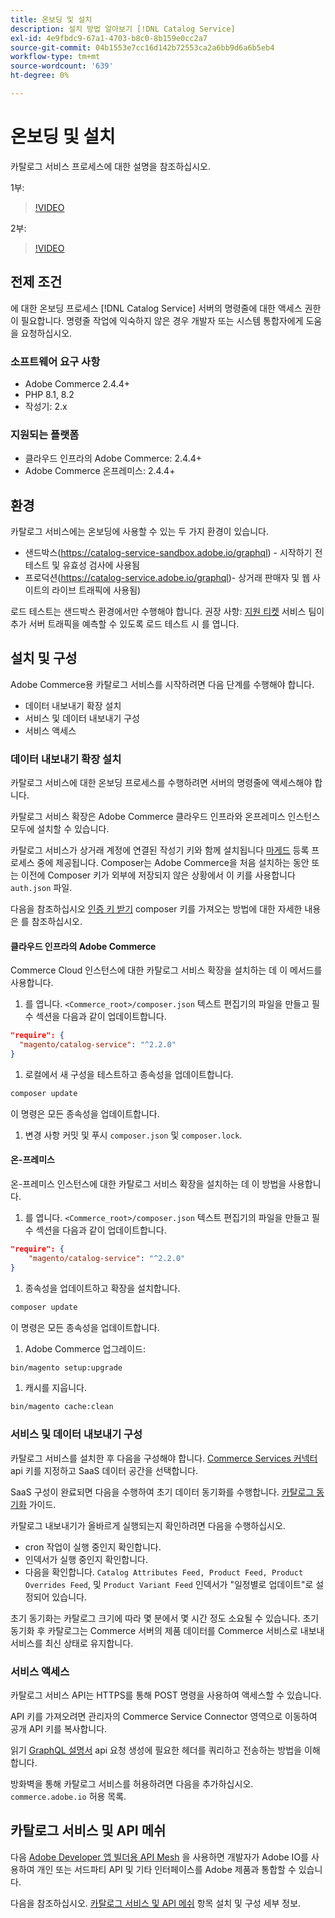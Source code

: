 ```yaml
---
title: 온보딩 및 설치
description: 설치 방법 알아보기 [!DNL Catalog Service]
exl-id: 4e9fbdc9-67a1-4703-b8c0-8b159e0cc2a7
source-git-commit: 04b1553e7cc16d142b72553ca2a6bb9d6a6b5eb4
workflow-type: tm+mt
source-wordcount: '639'
ht-degree: 0%

---
```


# 온보딩 및 설치

카탈로그 서비스 프로세스에 대한 설명을 참조하십시오.

1부:

>[!VIDEO](https://video.tv.adobe.com/v/3415599)

2부:

>[!VIDEO](https://video.tv.adobe.com/v/3415600)

## 전제 조건

에 대한 온보딩 프로세스 [!DNL Catalog Service] 서버의 명령줄에 대한 액세스 권한이 필요합니다. 명령줄 작업에 익숙하지 않은 경우 개발자 또는 시스템 통합자에게 도움을 요청하십시오.

### 소프트웨어 요구 사항

- Adobe Commerce 2.4.4+
- PHP 8.1, 8.2
- 작성기: 2.x

### 지원되는 플랫폼

- 클라우드 인프라의 Adobe Commerce: 2.4.4+
- Adobe Commerce 온프레미스: 2.4.4+

## 환경

카탈로그 서비스에는 온보딩에 사용할 수 있는 두 가지 환경이 있습니다.

- 샌드박스(https://catalog-service-sandbox.adobe.io/graphql) - 시작하기 전 테스트 및 유효성 검사에 사용됨
- 프로덕션(https://catalog-service.adobe.io/graphql)- 상거래 판매자 및 웹 사이트의 라이브 트래픽에 사용됨)

로드 테스트는 샌드박스 환경에서만 수행해야 합니다. 권장 사항: [지원 티켓](https://experienceleague.adobe.com/docs/commerce-knowledge-base/kb/help-center-guide/magento-help-center-user-guide.html#submit-ticket) 서비스 팀이 추가 서버 트래픽을 예측할 수 있도록 로드 테스트 시 를 엽니다.

## 설치 및 구성

Adobe Commerce용 카탈로그 서비스를 시작하려면 다음 단계를 수행해야 합니다.

- 데이터 내보내기 확장 설치
- 서비스 및 데이터 내보내기 구성
- 서비스 액세스

### 데이터 내보내기 확장 설치

카탈로그 서비스에 대한 온보딩 프로세스를 수행하려면 서버의 명령줄에 액세스해야 합니다.

카탈로그 서비스 확장은 Adobe Commerce 클라우드 인프라와 온프레미스 인스턴스 모두에 설치할 수 있습니다.

카탈로그 서비스가 상거래 계정에 연결된 작성기 키와 함께 설치됩니다 [마게드](https://developer.adobe.com/commerce/marketplace/guides/sellers/profile-personal/#field-descriptions) 등록 프로세스 중에 제공됩니다. Composer는 Adobe Commerce을 처음 설치하는 동안 또는 이전에 Composer 키가 외부에 저장되지 않은 상황에서 이 키를 사용합니다 `auth.json` 파일.

다음을 참조하십시오 [인증 키 받기](https://experienceleague.adobe.com/docs/commerce-operations/installation-guide/prerequisites/authentication-keys.html) composer 키를 가져오는 방법에 대한 자세한 내용은 를 참조하십시오.

#### 클라우드 인프라의 Adobe Commerce

Commerce Cloud 인스턴스에 대한 카탈로그 서비스 확장을 설치하는 데 이 메서드를 사용합니다.

1. 를 엽니다. `<Commerce_root>/composer.json` 텍스트 편집기의 파일을 만들고 필수 섹션을 다음과 같이 업데이트합니다.

```json
"require": {
  "magento/catalog-service": "^2.2.0"
}
```

1. 로컬에서 새 구성을 테스트하고 종속성을 업데이트합니다.

```bash
composer update
```

이 명령은 모든 종속성을 업데이트합니다.

1. 변경 사항 커밋 및 푸시 `composer.json` 및 `composer.lock`.

#### 온-프레미스

온-프레미스 인스턴스에 대한 카탈로그 서비스 확장을 설치하는 데 이 방법을 사용합니다.

1. 를 엽니다. `<Commerce_root>/composer.json` 텍스트 편집기의 파일을 만들고 필수 섹션을 다음과 같이 업데이트합니다.

```json
"require": {
    "magento/catalog-service": "^2.2.0"
}
```

1. 종속성을 업데이트하고 확장을 설치합니다.

```bash
composer update
```

이 명령은 모든 종속성을 업데이트합니다.

1. Adobe Commerce 업그레이드:

```bash
bin/magento setup:upgrade
```

1. 캐시를 지웁니다.

```bash
bin/magento cache:clean
```

### 서비스 및 데이터 내보내기 구성

카탈로그 서비스를 설치한 후 다음을 구성해야 합니다. [Commerce Services 커넥터](https://experienceleague.adobe.com/docs/commerce-merchant-services/user-guides/integration-services/saas.html#apikey) api 키를 지정하고 SaaS 데이터 공간을 선택합니다.

SaaS 구성이 완료되면 다음을 수행하여 초기 데이터 동기화를 수행합니다. [카탈로그 동기화](https://experienceleague.adobe.com/docs/commerce-merchant-services/user-guides/data-services/catalog-sync.html) 가이드.

카탈로그 내보내기가 올바르게 실행되는지 확인하려면 다음을 수행하십시오.

- cron 작업이 실행 중인지 확인합니다.
- 인덱서가 실행 중인지 확인합니다.
- 다음을 확인합니다. `Catalog Attributes Feed, Product Feed, Product Overrides Feed`, 및 `Product Variant Feed` 인덱서가 &quot;일정별로 업데이트&quot;로 설정되어 있습니다.

초기 동기화는 카탈로그 크기에 따라 몇 분에서 몇 시간 정도 소요될 수 있습니다. 초기 동기화 후 카탈로그는 Commerce 서버의 제품 데이터를 Commerce 서비스로 내보내 서비스를 최신 상태로 유지합니다.

### 서비스 액세스

카탈로그 서비스 API는 HTTPS를 통해 POST 명령을 사용하여 액세스할 수 있습니다.

API 키를 가져오려면 관리자의 Commerce Service Connector 영역으로 이동하여 공개 API 키를 복사합니다.

읽기 [GraphQL 설명서](https://developer.adobe.com/commerce/webapi/graphql/) api 요청 생성에 필요한 헤더를 쿼리하고 전송하는 방법을 이해합니다.

방화벽을 통해 카탈로그 서비스를 허용하려면 다음을 추가하십시오. `commerce.adobe.io` 허용 목록.

## 카탈로그 서비스 및 API 메쉬

다음 [Adobe Developer 앱 빌더용 API Mesh](https://developer.adobe.com/graphql-mesh-gateway/gateway/overview/) 을 사용하면 개발자가 Adobe IO를 사용하여 개인 또는 서드파티 API 및 기타 인터페이스를 Adobe 제품과 통합할 수 있습니다.

다음을 참조하십시오.  [카탈로그 서비스 및 API 메쉬](mesh.md) 항목 설치 및 구성 세부 정보.
